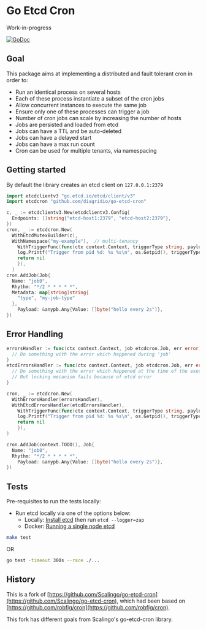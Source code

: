 # Go Etcd Cron

Work-in-progress

[![GoDoc](http://godoc.org/github.com/diagridio/go-etcd-cron?status.png)](http://godoc.org/github.com/diagridio/go-etcd-cron)

## Goal

This package aims at implementing a distributed and fault tolerant cron in order to:

* Run an identical process on several hosts
* Each of these process instantiate a subset of the cron jobs
* Allow concurrent instances to execute the same job
* Ensure only one of these processes can trigger a job
* Number of cron jobs can scale by increasing the number of hosts
* Jobs are persisted and loaded from etcd
* Jobs can have a TTL and be auto-deleted
* Jobs can have a delayed start
* Jobs can have a max run count
* Cron can be used for multiple tenants, via namespacing

## Getting started

By default the library creates an etcd client on `127.0.0.1:2379`

```go
import etcdclientv3 "go.etcd.io/etcd/client/v3"
import etcdcron "github.com/diagridio/go-etcd-cron"

c, _ := etcdclientv3.New(etcdclientv3.Config{
  Endpoints: []string{"etcd-host1:2379", "etcd-host2:2379"},
})
cron, _ := etcdcron.New(
  WithEtcdMutexBuilder(c),
  WithNamespace("my-example"),  // multi-tenancy
	WithTriggerFunc(func(ctx context.Context, triggerType string, payload *anypb.Any) error {
    log.Printf("Trigger from pid %d: %s %s\n", os.Getpid(), triggerType, string(payload.Value))
    return nil
	}),
  )
cron.AddJob(Job{
  Name: "job0",
  Rhythm: "*/2 * * * * *",
  Metadata: map[string]string{
    "type", "my-job-type"
  },
	Payload: &anypb.Any{Value: []byte("hello every 2s")},
})
```

## Error Handling

```go
errorsHandler := func(ctx context.Context, job etcdcron.Job, err error) {
  // Do something with the error which happened during 'job'
}
etcdErrorsHandler := func(ctx context.Context, job etcdcron.Job, err error) {
  // Do something with the error which happened at the time of the execution of 'job'
  // But locking mecanism fails because of etcd error
}

cron, _ := etcdcron.New(
  WithErrorsHandler(errorsHandler),
  WithEtcdErrorsHandler(etcdErrorsHandler),
	WithTriggerFunc(func(ctx context.Context, triggerType string, payload *anypb.Any) error {
    log.Printf("Trigger from pid %d: %s %s\n", os.Getpid(), triggerType, string(payload.Value))
    return nil
	}),
)

cron.AddJob(context.TODO(), Job{
  Name: "job0",
  Rhythm: "*/2 * * * * *",
	Payload: &anypb.Any{Value: []byte("hello every 2s")},
})
```

## Tests

Pre-requisites to run the tests locally:
- Run etcd locally via one of the options below:
  - Locally: [Install etcd](https://etcd.io/docs/v3.4/install/) then run `etcd --logger=zap`
  - Docker: [Running a single node etcd](https://etcd.io/docs/v3.5/op-guide/container/#running-a-single-node-etcd-1)

```bash
make test
```
OR
```bash
go test -timeout 300s --race ./...
```

## History

This is a fork of [https://github.com/Scalingo/go-etcd-cron](https://github.com/Scalingo/go-etcd-cron), which had been based on [https://github.com/robfig/cron](https://github.com/robfig/cron).

This fork has different goals from Scalingo's go-etcd-cron library.